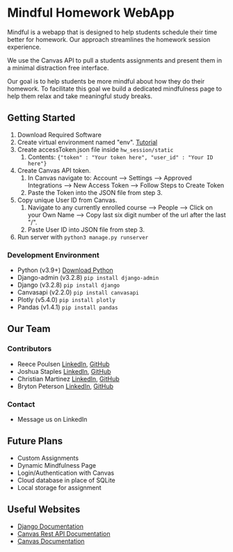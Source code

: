 # Mindful Homework WebApp
Mindful is a webapp that is designed to help students schedule their time better for homework. Our approach streamlines the homework session experience. 

We use the Canvas API to pull a students assignments and present them in a minimal distraction free interface.

Our goal is to help students be more mindful about how they do their homework. To facilitate this goal we build a dedicated mindfulness page to help them relax and take meaningful study breaks.


## Getting Started
1. Download Required Software
2. Create virtual environment named "env". [Tutorial](https://docs.python.org/3/library/venv.html)
3. Create accessToken.json file inside ```hw_session/static```
   1. Contents: ```{"token" : "Your token here", "user_id" : "Your ID here"}```
4. Create Canvas API token.
   1. In Canvas navigate to: Account --> Settings --> Approved Integrations --> New Access Token --> Follow Steps to Create Token
   2. Paste the Token into the JSON file from step 3.
5. Copy unique User ID from Canvas.
   1. Navigate to any currently enrolled course --> People --> Click on your Own Name --> Copy last six digit number of the url after the last "/".
   2. Paste User ID into JSON file from step 3.
6. Run server with ```python3 manage.py runserver```


### Development Environment
- Python (v3.9+) [Download Python](https://www.python.org/downloads/)
- Django-admin (v3.2.8) ```pip install django-admin```
- Django (v3.2.8) ```pip install django```
- Canvasapi (v2.2.0) ```pip install canvasapi```
- Plotly (v5.4.0) ```pip install plotly```
- Pandas (v1.4.1) ```pip install pandas```

## Our Team
### Contributors
- Reece Poulsen [LinkedIn](https://www.linkedin.com/in/reece-poulsen), [GitHub](https://github.com/Reecepoulsen)
- Joshua Staples [LinkedIn](https://www.linkedin.com/in/joshua-s-81100986/), [GitHub](https://github.com/joshua-staples)
- Christian Martinez [LinkedIn](www.linkedin.com/in/christian-martinez-28868a222), [GitHub](https://github.com/FinestTurtle)
- Bryton Peterson [LinkedIn](https://www.linkedin.com/in/bryton-petersen-a44b32223/), [GitHub](https://github.com/BrytonPetersen)
### Contact
- Message us on LinkedIn

## Future Plans
- Custom Assignments
- Dynamic Mindfulness Page
- Login/Authentication with Canvas
- Cloud database in place of SQLite
- Local storage for assignment

## Useful Websites
- [Django Documentation](https://docs.djangoproject.com/en/4.0/)
- [Canvas Rest API Documentation](https://canvas.instructure.com/doc/api/courses.html)
- [Canvas Documentation](https://canvasapi.readthedocs.io/en/stable/course-ref.html)